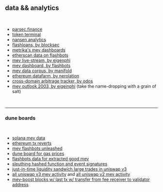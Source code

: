 ## data && analytics

<br>

* [parsec.finance](https://parsec.finance/)
* [token terminal](https://tokenterminal.com/terminal)
* [nansen analytics](https://www.nansen.ai/)
* [flashloans, by blocksec](https://tools.blocksec.com/flashloan/eth)
* [metrika's mev dashboards](https://app.metrika.co/ethereum/dashboard/mev/relay-economic?tr=1d)
* [etherscan data on flashbots](https://etherscan.io/blocks/label/flashbots)
* [mev live-stream, by eigenphi](https://eigenphi.io/)
* [mev dashboard, by flashbots](https://explore.flashbots.net/)
* [mev data corpus, by manifold](https://github.com/manifoldfinance/mev-corpus)
* [ethereum datafarm, by nerolation](https://github.com/Nerolation/ethereum-datafarm)
* [cross-domain arbitrage tracker, by odos](https://www.odos.xyz/arbitrage)
* [mev outlook 2003, by eigeinphi](https://eigenphi.substack.com/p/mev-outlook-2023) (take the name-dropping with a grain of salt)


<br>

---

### dune boards

<br>

* [solana mev data](https://dune.com/chorus_one_research/solana-mev-data)
* [ethereum tx reverts](https://dune.com/kroeger0x/ethereum-transaction-reverts)
* [mev flashbots unleashed](https://dune.com/ivanmolto/mev-flashbots-unleashed)
* [dune board for gas prices](https://dune.com/kroeger0x/gas-prices)
* [flashbots data for extracted good mev](https://dune.com/chorus_one/ethereum-mev-data)
* [sleuthing hashed function and event signatures](https://dune.com/agaperste/event-and-function-signature-sleuthing?)
* [just-in-time liquidity sandwich large trades in uniswap v3](https://dune.com/ChainsightAnalytics/Uniswap-v3-Just-in-Time-(JIT)-Liquidity-MEV)
* [all uniswap v3 mev activity](https://dune.com/alexth/uniswap-v3-mev-activity) and [all uniswap v2 mev activity](https://dune.com/alexth/uniswap-v2-mev)
* [mev-boost blocks w/ last tx w/ transfer from fee receiver to validator address](https://dune.com/ChainsightAnalytics/mev-after-ethereum-merge)






<br>
